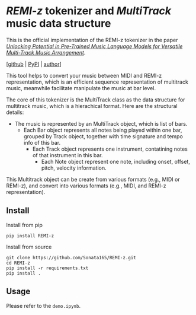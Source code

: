 # *REMI-z* tokenizer and *MultiTrack* music data structure

This is the official implementation of the REMI-z tokenizer in the paper [*Unlocking Potential in Pre-Trained Music Language Models for Versatile Multi-Track Music Arrangement*](https://arxiv.org/abs/2408.15176).

[[github](https://github.com/Sonata165/REMI-z) | [PyPI](https://pypi.org/project/REMI-z/) | [author](https://www.oulongshen.xyz/)]

This tool helps to convert your music between MIDI and REMI-z representation, which is an efficient sequence representation of multitrack music, meanwhile facilitate manipulate the music at bar level.

The core of this tokenizer is the MultiTrack class as the data structure for multitrack music, which is a hierachical format. Here are the structural details:
- The music is represented by an MultiTrack object, which is list of bars.
    - Each Bar object represents all notes being played within one bar, grouped by Track object, together with time signature and tempo info of this bar.
        - Each Track object represents one instrument, contatining notes of that instrument in this bar.
            - Each Note object represent one note, including onset, offset, pitch, velocity information.

This Multitrack object can be create from various formats (e.g., MIDI or REMI-z), and convert into various formats (e.g., MIDI, and REMI-z representation).

## Install
Install from pip

    pip install REMI-z

Install from source

    git clone https://github.com/Sonata165/REMI-z.git
    cd REMI-z
    pip install -r requirements.txt
    pip install .

## Usage
Please refer to the `demo.ipynb`.